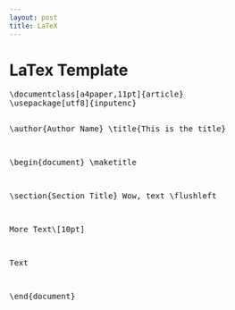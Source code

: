 ```yaml
---
layout: post
title: LaTeX
---
```

<div class="panel panel-default">
  <div class="panel-heading">
    <h1 class="panel-title">LaTex Template</h1>
  </div>
  <div class="panel-body">
    <pre>
\documentclass[a4paper,11pt]{article}
\usepackage[utf8]{inputenc}

\author{Author Name}
\title{This is the title}

\begin{document}
\maketitle

\section{Section Title}
Wow, text
\flushleft

More Text\\[10pt]

Text

\end{document}
    </pre>
  </div>
</div>


